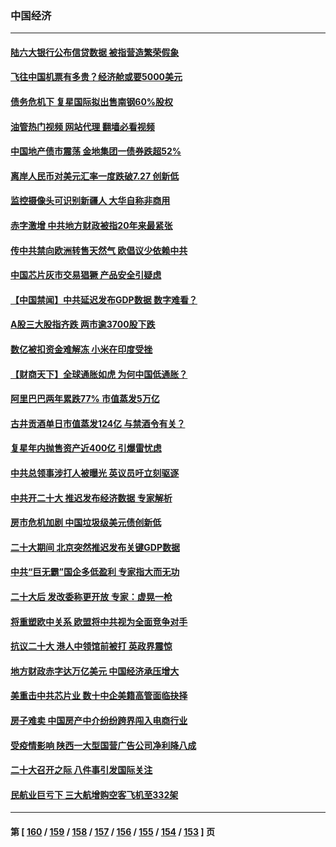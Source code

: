 ### 中国经济
---
#### [陆六大银行公布信贷数据 被指营造繁荣假象](../../pages/ncid283/n13849325.md?10202045) 
#### [飞往中国机票有多贵？经济舱或要5000美元](../../pages/ncid283/n13849214.md?10202045) 
#### [债务危机下 复星国际拟出售南钢60%股权](../../pages/ncid283/n13849179.md?10202045) 
#### [油管热门视频 网站代理 翻墙必看视频](http://132.145.103.77:81/youtube.html?10202045)
#### [中国地产债市震荡 金地集团一债券跌超52%](../../pages/ncid283/n13849026.md?10202045) 
#### [离岸人民币对美元汇率一度跌破7.27 创新低](../../pages/ncid283/n13849011.md?10202045) 
#### [监控摄像头可识别新疆人 大华自称非商用](../../pages/ncid283/n13848882.md?10202045) 
#### [赤字激增 中共地方财政被指20年来最紧张](../../pages/ncid283/n13848516.md?10202045) 
#### [传中共禁向欧洲转售天然气 欧倡议少依赖中共](../../pages/ncid283/n13848689.md?10202045) 
#### [中国芯片灰市交易猖獗 产品安全引疑虑](../../pages/ncid283/n13848624.md?10202045) 
#### [【中国禁闻】中共延迟发布GDP数据 数字难看？](../../pages/ncid283/n13848660.md?10202045) 
#### [A股三大股指齐跌 两市逾3700股下跌](../../pages/ncid283/n13848400.md?10202045) 
#### [数亿被扣资金难解冻 小米在印度受挫](../../pages/ncid283/n13848429.md?10202045) 
#### [【财商天下】全球通胀如虎 为何中国低通胀？](../../pages/ncid283/n13848144.md?10202045) 
#### [阿里巴巴两年累跌77% 市值蒸发5万亿](../../pages/ncid283/n13848248.md?10202045) 
#### [古井贡酒单日市值蒸发124亿 与禁酒令有关？](../../pages/ncid283/n13848170.md?10202045) 
#### [复星年内抛售资产近400亿 引爆雷忧虑](../../pages/ncid283/n13848096.md?10202045) 
#### [中共总领事涉打人被曝光 英议员吁立刻驱逐](../../pages/ncid283/n13848093.md?10202045) 
#### [中共开二十大 推迟发布经济数据 专家解析](../../pages/ncid283/n13847806.md?10202045) 
#### [房市危机加剧 中国垃圾级美元债创新低](../../pages/ncid283/n13847687.md?10202045) 
#### [二十大期间 北京突然推迟发布关键GDP数据](../../pages/ncid283/n13847442.md?10202045) 
#### [中共“巨无霸”国企多低盈利 专家指大而无功](../../pages/ncid283/n13847078.md?10202045) 
#### [二十大后 发改委称更开放 专家：虚晃一枪](../../pages/ncid283/n13847367.md?10202045) 
#### [将重塑欧中关系 欧盟将中共视为全面竞争对手](../../pages/ncid283/n13847362.md?10202045) 
#### [抗议二十大 港人中领馆前被打 英政界震惊](../../pages/ncid283/n13847167.md?10202045) 
#### [地方财政赤字达万亿美元 中国经济承压增大](../../pages/ncid283/n13846852.md?10202045) 
#### [美重击中共芯片业 数十中企美籍高管面临抉择](../../pages/ncid283/n13846793.md?10202045) 
#### [房子难卖 中国房产中介纷纷跨界闯入电商行业](../../pages/ncid283/n13846744.md?10202045) 
#### [受疫情影响 陕西一大型国营广告公司净利降八成](../../pages/ncid283/n13846719.md?10202045) 
#### [二十大召开之际 八件事引发国际关注](../../pages/ncid283/n13846666.md?10202045) 
#### [民航业巨亏下 三大航增购空客飞机至332架](../../pages/ncid283/n13846316.md?10202045) 

---
#### 第 [ [160](./160.md?10202045) / [159](./159.md?10202045) / [158](./158.md?10202045) / [157](./157.md?10202045) / [156](./156.md?10202045) / [155](./155.md?10202045) / [154](./154.md?10202045) / [153](./153.md?10202045) ] 页
